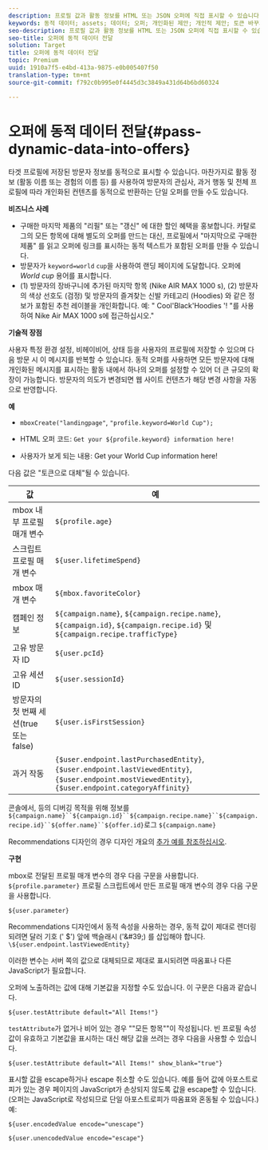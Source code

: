 ```yaml
---
description: 프로필 값과 활동 정보를 HTML 또는 JSON 오퍼에 직접 표시할 수 있습니다.
keywords: 동적 데이터; assets; 데이터; 오퍼; 개인화된 제안; 개인적 제안; 토큰 바꾸기
seo-description: 프로필 값과 활동 정보를 HTML 또는 JSON 오퍼에 직접 표시할 수 있습니다.
seo-title: 오퍼에 동적 데이터 전달
solution: Target
title: 오퍼에 동적 데이터 전달
topic: Premium
uuid: 1910a7f5-e4bd-413a-9875-e0b005407f50
translation-type: tm+mt
source-git-commit: f792c0b995e0f4445d3c3849a431d64b6bd60324

---
```



# 오퍼에 동적 데이터 전달{#pass-dynamic-data-into-offers}

타겟 프로필에 저장된 방문자 정보를 동적으로 표시할 수 있습니다. 마찬가지로 활동 정보 (활동 이름 또는 경험의 이름 등) 를 사용하여 방문자의 관심사, 과거 행동 및 전체 프로필에 따라 개인화된 컨텐츠를 동적으로 반환하는 단일 오퍼를 만들 수도 있습니다.

**비즈니스 사례**

* 구매한 마지막 제품의 &quot;리필&quot; 또는 &quot;갱신&quot; 에 대한 할인 혜택을 홍보합니다. 카탈로그의 모든 항목에 대해 별도의 오퍼를 만드는 대신, 프로필에서 &quot;마지막으로 구매한 제품&quot; 를 읽고 오퍼에 링크를 표시하는 동적 텍스트가 포함된 오퍼를 만들 수 있습니다.
* 방문자가 `keyword=world` `cup`을 사용하여 랜딩 페이지에 도달합니다. 오퍼에 *World cup* 용어를 표시합니다.
* (1) 방문자의 장바구니에 추가된 마지막 항목 (Nike AIR MAX 1000 s), (2) 방문자의 색상 선호도 (검정) 및 방문자의 즐겨찾는 신발 카테고리 (Hoodies) 와 같은 정보가 포함된 추천 레이블을 개인화합니다. 예: &quot; Cool&#39;Black&#39;Hoodies &#39;! &quot;를 사용하여 Nike Air MAX 1000 s에 접근하십시오.&quot;


**기술적 장점**

사용자 특정 환경 설정, 비헤이비어, 상태 등을 사용자의 프로필에 저장할 수 있으며 다음 방문 시 이 메시지를 반복할 수 있습니다. 동적 오퍼를 사용하면 모든 방문자에 대해 개인화된 메시지를 표시하는 활동 내에서 하나의 오퍼를 설정할 수 있어 더 큰 규모의 확장이 가능합니다. 방문자의 의도가 변경되면 웹 사이트 컨텐츠가 해당 변경 사항을 자동으로 반영합니다.

**예**

* `mboxCreate("landingpage"`, `"profile.keyword=World Cup");`

* HTML 오퍼 코드: `Get your ${profile.keyword} information here!`
* 사용자가 보게 되는 내용: Get your World Cup information here!

다음 값은 &quot;토큰으로 대체&quot;될 수 있습니다.

| 값 | 예 |
|--- |--- |
| mbox 내부 프로필 매개 변수 | `${profile.age}` |
| 스크립트 프로필 매개 변수 | `${user.lifetimeSpend}` |
| mbox 매개 변수 | `${mbox.favoriteColor}` |
| 캠페인 정보 | `${campaign.name}`, `${campaign.recipe.name}`, `${campaign.id}`, `${campaign.recipe.id}` 및 `${campaign.recipe.trafficType}` |
| 고유 방문자 ID | `${user.pcId}` |
| 고유 세션 ID | `${user.sessionId}` |
| 방문자의 첫 번째 세션(true 또는 false) | `${user.isFirstSession}` |
| 과거 작동 | `{$user.endpoint.lastPurchasedEntity}`, `{$user.endpoint.lastViewedEntity}`, `{$user.endpoint.mostViewedEntity}`, `{$user.endpoint.categoryAffinity}` |

콘솔에서, 등의 디버깅 목적을 위해 정보를 `${campaign.name}``${campaign.id}``${campaign.recipe.name}``${campaign.recipe.id}``${offer.name}``${offer.id}`로그 `${campaign.name}`

Recommendations 디자인의 경우 디자인 개요의 [추가 예를 참조하십시오](/help/c-recommendations/c-design-overview/design-overview.md).

**구현**

mbox로 전달된 프로필 매개 변수의 경우 다음 구문을 사용합니다. `${profile.parameter}` 프로필 스크립트에서 만든 프로필 매개 변수의 경우 다음 구문을 사용합니다.

`${user.parameter}`

Recommendations 디자인에서 동적 속성을 사용하는 경우, 동적 값이 제대로 렌더링되려면 달러 기호 (&#39; $&#39;) 앞에 백슬래시 (&#39;\&#39;) 를 삽입해야 합니다. `\${user.endpoint.lastViewedEntity}`

이러한 변수는 서버 쪽의 값으로 대체되므로 제대로 표시되려면 따옴표나 다른 JavaScript가 필요합니다.

오퍼에 노출하려는 값에 대해 기본값을 지정할 수도 있습니다. 이 구문은 다음과 같습니다.

`${user.testAttribute default="All Items!"}`

`testAttribute`가 없거나 비어 있는 경우 &quot;&quot;모든 항목&quot;&quot;이 작성됩니다. 빈 프로필 속성 값이 유효하고 기본값을 표시하는 대신 해당 값을 쓰려는 경우 다음을 사용할 수 있습니다.

`${user.testAttribute default="All Items!" show_blank="true"}`

표시할 값을 escape하거나 escape 취소할 수도 있습니다. 예를 들어 값에 아포스트로피가 있는 경우 페이지의 JavaScript가 손상되지 않도록 값을 escape할 수 있습니다. (오퍼는 JavaScript로 작성되므로 단일 아포스트로피가 따옴표와 혼동될 수 있습니다.) 예:

`${user.encodedValue encode="unescape"}`

`${user.unencodedValue encode="escape"}`